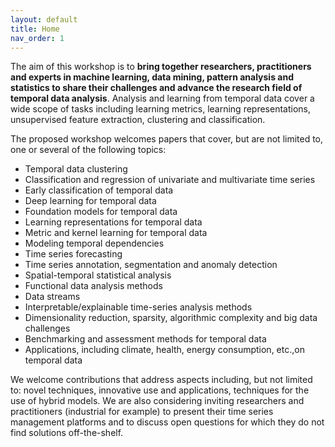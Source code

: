 ```yaml
---
layout: default
title: Home
nav_order: 1
---
```


The aim of this workshop is to **bring together researchers, practitioners and experts in machine learning, data mining, pattern analysis and statistics to share their challenges and advance the research field of temporal data analysis**. Analysis and learning from temporal data cover a wide scope of tasks including learning metrics, learning representations, unsupervised feature extraction, clustering and classification.

The proposed workshop welcomes papers that cover, but are not limited to, one or several of the following topics:
* Temporal data clustering
* Classification and regression of univariate and multivariate time series
* Early classification of temporal data
* Deep learning for temporal data
* Foundation models for temporal data
* Learning representations for temporal data
* Metric and kernel learning for temporal data
* Modeling temporal dependencies
* Time series forecasting
* Time series annotation, segmentation and anomaly detection
* Spatial-temporal statistical analysis
* Functional data analysis methods
* Data streams
* Interpretable/explainable time-series analysis methods
* Dimensionality reduction, sparsity, algorithmic complexity and big data challenges
* Benchmarking and assessment methods for temporal data
* Applications, including climate, health, energy consumption, etc.,on temporal data

We welcome contributions that address aspects including, but not limited to: novel
techniques, innovative use and applications, techniques for the use of hybrid models. We are
also considering inviting researchers and practitioners (industrial for example) to present
their time series management platforms and to discuss open questions for which they do
not find solutions off-the-shelf.
